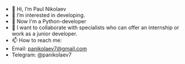 - 👋 Hi, I’m Paul Nikolaev
- 👀 I’m interested in developing.
- 🌱 Now I'm a Python-developer
- 💞️ I want to collaborate with specialists who can offer an internship or work as a junior developer.
- 📫 How to reach me:
- Email: panikolaev7@gmail.com
- Telegram: @panikolaev7



